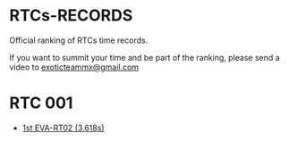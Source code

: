 # RTCs-RECORDS
Official ranking of RTCs time records.

If you want to summit your time and be part of the ranking, please send a video to exoticteammx@gmail.com

# RTC 001
- [1st EVA-RT02 (3.618s)](https://youtu.be/1pjjcjNpG2Q)
